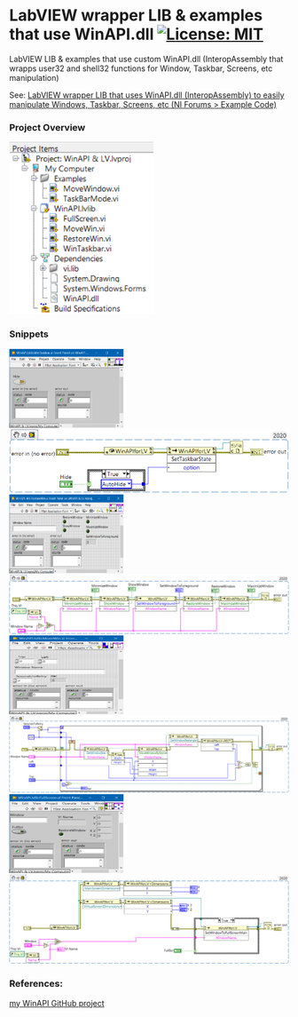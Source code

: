 # LabVIEW wrapper LIB & examples that use WinAPI.dll [![License: MIT](https://img.shields.io/badge/License-MIT-blue.svg)](https://github.com/etfovac/WinAPI-LV/blob/master/LICENSE)
 LabVIEW LIB & examples that use custom WinAPI.dll (InteropAssembly that wrapps user32 and shell32 functions for Window, Taskbar, Screens, etc manipulation)  

See: <a href="https://forums.ni.com/t5/Example-Code/LabVIEW-wrapper-LIB-that-uses-WinAPI-dll-InteropAssembly-to/ta-p/4076017">LabVIEW wrapper LIB that uses WinAPI.dll (InteropAssembly) to easily manipulate Windows, Taskbar, Screens, etc (NI Forums > Example Code)</a>  

### Project Overview
<img src="./graphics/ProjectOverview.png" alt="Project Overview" width="260" height="310">  

### Snippets  
<img src="./graphics/WinTaskbar_FP.png" alt="WinTaskbar_FP" width="206" height="142">  
<img src="./graphics/WinTaskbar.png" alt="WinTaskbar">  
<img src="./graphics/RestoreWin_FP.png" alt="RestoreWin_FP" width="206" height="142">  
<img src="./graphics/RestoreWin.png" alt="RestoreWin">  
<img src="./graphics/MoveWin_FP.png" alt="MoveWin_FP" width="206" height="142">  
<img src="./graphics/MoveWin.png" alt="MoveWin">  
<img src="./graphics/FullScreen_FP.png" alt="FullScreen_FP" width="206" height="142">  
<img src="./graphics/FullScreen.png" alt="FullScreen">  

### References:  
<a href="https://etfovac.github.io/WinAPI/">my WinAPI GitHub project</a>
